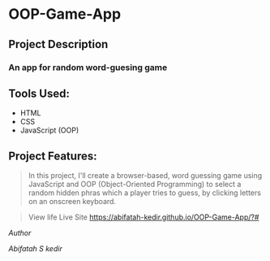 # OOP-Game-App

## Project Description
### An app for random word-guesing game

## Tools Used:

* HTML
* CSS 
* JavaScript (OOP)

## Project Features:
> In this project, I'll create a browser-based, word guessing game using JavaScript and OOP (Object-Oriented Programming) to select a random hidden phras  which a player tries to guess, by clicking letters on an onscreen keyboard.

> View life Live Site https://abifatah-kedir.github.io/OOP-Game-App/?#

*Author*

*Abifatah S kedir*
